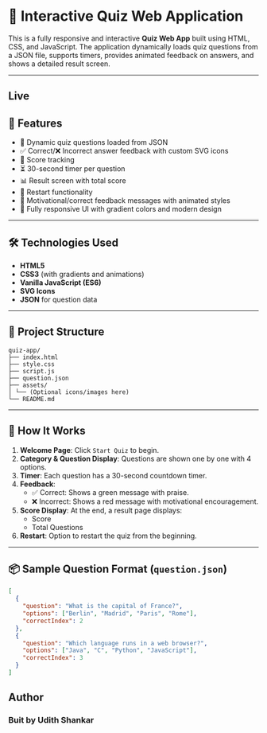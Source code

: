 # 🚀 Interactive Quiz Web Application

This is a fully responsive and interactive **Quiz Web App** built using HTML, CSS, and JavaScript. The application dynamically loads quiz questions from a JSON file, supports timers, provides animated feedback on answers, and shows a detailed result screen.

---

## Live


## 📸 Features

- 🧠 Dynamic quiz questions loaded from JSON
- ✅ Correct/❌ Incorrect answer feedback with custom SVG icons
- 🎯 Score tracking
- ⏳ 30-second timer per question
- 📊 Result screen with total score
- 🔁 Restart functionality
- 💬 Motivational/correct feedback messages with animated styles
- 📱 Fully responsive UI with gradient colors and modern design

---

## 🛠️ Technologies Used

- **HTML5**
- **CSS3** (with gradients and animations)
- **Vanilla JavaScript (ES6)**
- **SVG Icons**
- **JSON** for question data

---

## 🧪 Project Structure

```
quiz-app/
├── index.html
├── style.css
├── script.js
├── question.json
├── assets/
│ └── (Optional icons/images here)
└── README.md
```

---

## 🧩 How It Works

1. **Welcome Page**: Click `Start Quiz` to begin.
2. **Category & Question Display**: Questions are shown one by one with 4 options.
3. **Timer**: Each question has a 30-second countdown timer.
4. **Feedback**:
   - ✅ Correct: Shows a green message with praise.
   - ❌ Incorrect: Shows a red message with motivational encouragement.
5. **Score Display**: At the end, a result page displays:
   - Score
   - Total Questions
6. **Restart**: Option to restart the quiz from the beginning.

---

## 📦 Sample Question Format (`question.json`)

```json
[
  {
    "question": "What is the capital of France?",
    "options": ["Berlin", "Madrid", "Paris", "Rome"],
    "correctIndex": 2
  },
  {
    "question": "Which language runs in a web browser?",
    "options": ["Java", "C", "Python", "JavaScript"],
    "correctIndex": 3
  }
]
```
## Author
### Buit by Udith Shankar
